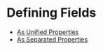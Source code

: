# Defining Fields


 * [As Unified Properties](unified-properties.md)
 * [As Separated Properties](separated-properties.md)

